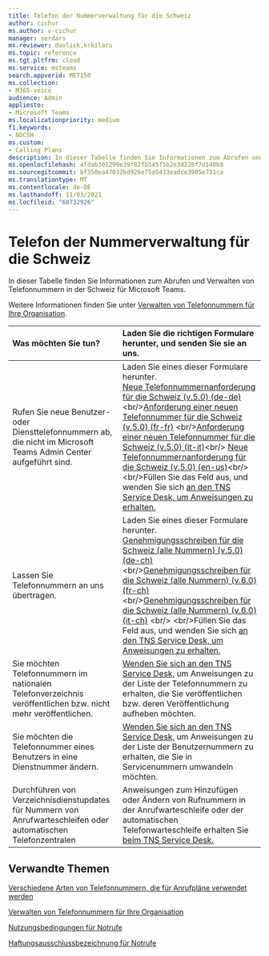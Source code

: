 ```yaml
---
title: Telefon der Nummerverwaltung für die Schweiz
author: cichur
ms.author: v-cichur
manager: serdars
ms.reviewer: davlick,krkilaru
ms.topic: reference
ms.tgt.pltfrm: cloud
ms.service: msteams
search.appverid: MET150
ms.collection:
- M365-voice
audience: Admin
appliesto:
- Microsoft Teams
ms.localizationpriority: medium
f1.keywords:
- NOCSH
ms.custom:
- Calling Plans
description: In dieser Tabelle finden Sie Informationen zum Abrufen und Verwalten von Telefonnummern in der Schweiz für Microsoft Teams.
ms.openlocfilehash: 4fdab301299e39f82fb545f5b2e3d228f7d140b9
ms.sourcegitcommit: bf350ea47032bd926e75a5433eadce3905e731ca
ms.translationtype: MT
ms.contentlocale: de-DE
ms.lasthandoff: 11/03/2021
ms.locfileid: "60732926"
---
```

# <a name="phone-number-management-for-switzerland"></a>Telefon der Nummerverwaltung für die Schweiz

In dieser Tabelle finden Sie Informationen zum Abrufen und Verwalten von Telefonnummern in der Schweiz für Microsoft Teams.
  
Weitere Informationen finden Sie unter [Verwalten von Telefonnummern für Ihre Organisation](manage-phone-numbers-for-your-organization.md).
  
|**Was möchten Sie tun?**|**Laden Sie die richtigen Formulare herunter, und senden Sie sie an uns.**|
|:-----|:-----|
|Rufen Sie neue Benutzer- oder Diensttelefonnummern ab, die nicht im Microsoft Teams Admin Center aufgeführt sind.   <br/> |Laden Sie eines dieser Formulare herunter. <br/>  [Neue Telefonnummernanforderung für die Schweiz (v.5.0) (de-de)](https://download.microsoft.com/download/6/f/0/6f01dfb0-3e32-410f-8b54-aa1403c41959/new-phone-number-request-for-switzerland-(v.5.0)-(de-de).pdf) <br/>[Anforderung einer neuen Telefonnummer für die Schweiz (v.5.0) (fr-fr)](https://download.microsoft.com/download/a/b/5/ab5f89d5-7dd4-4d74-ac71-ee48815b9eb1/new-phone-number-request-for-switzerland-(v.5.0)-(fr-fr).pdf) <br/>[Anforderung einer neuen Telefonnummer für die Schweiz (v.5.0) (it-it)](https://download.microsoft.com/download/f/0/6/f0602963-745e-4e1c-87fa-bbdb2dc6395b/new-phone-number-request-for-switzerland-(v.5.0)-(it-it).pdf)<br/>  [Neue Telefonnummernanforderung für die Schweiz (v.5.0) (en-us)](https://download.microsoft.com/download/2/1/d/21d9d44d-43dc-481c-aed8-c9a0a85b372e/new-phone-number-request-for-switzerland-(v.5.0)-(en-us).pdf)<br/><br/>Füllen Sie das Feld aus, und wenden Sie sich [an den TNS Service Desk, um Anweisungen zu erhalten.](contact-tns-service-desk.md)|
|Lassen Sie Telefonnummern an uns übertragen.  <br/> | Laden Sie eines dieser Formulare herunter. <br/>[Genehmigungsschreiben für die Schweiz (alle Nummern) (v.5.0) (de-ch)](https://github.com/MicrosoftDocs/OfficeDocs-SkypeForBusiness/blob/live/Teams/downloads/LOA-forms/letter-of-authorization-(loa)-for-switzerland-(all-numbers)-(v.5.0)-(de-ch).pdf?raw=true)<br/>[Genehmigungsschreiben für die Schweiz (alle Nummern) (v.6.0) (fr-ch)](https://download.microsoft.com/download/c/c/c/cccf5c0b-a838-4d2a-a476-430e4ad79a17/letter-of-authorization-(loa)-for-switzerland-(all-numbers)-(v.6.0)-(fr-ch).pdf)<br/>[Genehmigungsschreiben für die Schweiz (alle Nummern) (v.6.0) (it-ch)](https://download.microsoft.com/download/c/a/0/ca098e50-9e77-4dd6-9a79-9074421c7652/letter-of-authorization-(loa)-for-switzerland-(all-numbers)-(v.6.0)-(it-ch).pdf) <br/> <br/>Füllen Sie das Feld aus, und wenden Sie sich [an den TNS Service Desk, um Anweisungen zu erhalten.](contact-tns-service-desk.md) <br/> |
|Sie möchten Telefonnummern im nationalen Telefonverzeichnis veröffentlichen bzw. nicht mehr veröffentlichen.  <br/> |[Wenden Sie sich an den TNS Service Desk,](contact-tns-service-desk.md) um Anweisungen zu der Liste der Telefonnummern zu erhalten, die Sie veröffentlichen bzw. deren Veröffentlichung aufheben möchten.      <br/> |
|Sie möchten die Telefonnummer eines Benutzers in eine Dienstnummer ändern.  <br/> |[Wenden Sie sich an den TNS Service Desk,](contact-tns-service-desk.md) um Anweisungen zu der Liste der Benutzernummern zu erhalten, die Sie in Servicenummern umwandeln möchten. <br/> |
|Durchführen von Verzeichnisdienstupdates für Nummern von Anrufwarteschleifen oder automatischen Telefonzentralen|Anweisungen zum Hinzufügen oder Ändern von Rufnummern in der Anrufwarteschleife oder der automatischen Telefonwarteschleife erhalten Sie [beim TNS Service Desk.](contact-tns-service-desk.md) |

## <a name="related-topics"></a>Verwandte Themen

[Verschiedene Arten von Telefonnummern, die für Anrufpläne verwendet werden](../different-kinds-of-phone-numbers-used-for-calling-plans.md)

[Verwalten von Telefonnummern für Ihre Organisation](manage-phone-numbers-for-your-organization.md)

[Nutzungsbedingungen für Notrufe](../emergency-calling-terms-and-conditions.md)
  
[Haftungsausschlussbezeichnung für Notrufe](https://download.microsoft.com/download/a/8/0/a807c43d-2177-4fe0-8732-86b3784ae6e5/emergency-calling-label-(en-us)-(v.1.0).zip)
